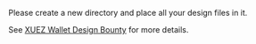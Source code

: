 Please create a new directory and place all your design files in it.

See [XUEZ Wallet Design Bounty](https://github.com/XuezProject/XuezWallet) for more details.

